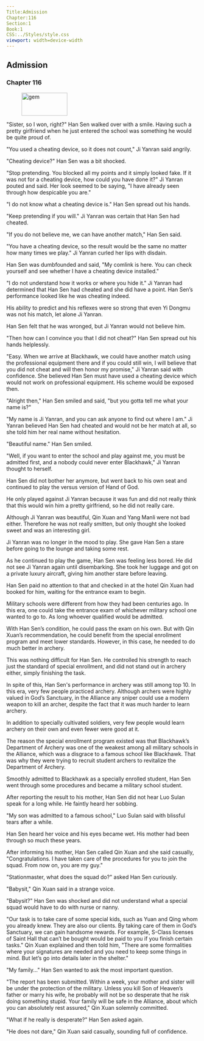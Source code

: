 ```yaml
---
Title:Admission 
Chapter:116 
Section:1 
Book:1 
CSS:../Styles/style.css 
viewport: width=device-width
---
```

  
## Admission
### Chapter 116
  
<figure>
	<img src="../Images/gem.gif" alt="gem" id="gem" width="120" height="60" />
</figure>
  

  
"Sister, so I won, right?" Han Sen walked over with a smile. Having such a pretty girlfriend when he just entered the school was something he would be quite proud of.

"You used a cheating device, so it does not count," Ji Yanran said angrily.

"Cheating device?" Han Sen was a bit shocked.

"Stop pretending. You blocked all my points and it simply looked fake. If it was not for a cheating device, how could you have done it?" Ji Yanran pouted and said. Her look seemed to be saying, "I have already seen through how despicable you are."

"I do not know what a cheating device is." Han Sen spread out his hands.

"Keep pretending if you will." Ji Yanran was certain that Han Sen had cheated.

"If you do not believe me, we can have another match," Han Sen said.

"You have a cheating device, so the result would be the same no matter how many times we play." Ji Yanran curled her lips with disdain.

Han Sen was dumbfounded and said, "My comlink is here. You can check yourself and see whether I have a cheating device installed."

"I do not understand how it works or where you hide it." Ji Yanran had determined that Han Sen had cheated and she did have a point. Han Sen’s performance looked like he was cheating indeed.

His ability to predict and his reflexes were so strong that even Yi Dongmu was not his match, let alone Ji Yanran.

Han Sen felt that he was wronged, but Ji Yanran would not believe him.

"Then how can I convince you that I did not cheat?" Han Sen spread out his hands helplessly.

"Easy. When we arrive at Blackhawk, we could have another match using the professional equipment there and if you could still win, I will believe that you did not cheat and will then honor my promise," Ji Yanran said with confidence. She believed Han Sen must have used a cheating device which would not work on professional equipment. His scheme would be exposed then.

"Alright then," Han Sen smiled and said, "but you gotta tell me what your name is?"

"My name is Ji Yanran, and you can ask anyone to find out where I am." Ji Yanran believed Han Sen had cheated and would not be her match at all, so she told him her real name without hesitation.

"Beautiful name." Han Sen smiled.

"Well, if you want to enter the school and play against me, you must be admitted first, and a nobody could never enter Blackhawk," Ji Yanran thought to herself.

Han Sen did not bother her anymore, but went back to his own seat and continued to play the versus version of Hand of God.

He only played against Ji Yanran because it was fun and did not really think that this would win him a pretty girlfriend, so he did not really care.

Although Ji Yanran was beautiful, Qin Xuan and Yang Manli were not bad either. Therefore he was not really smitten, but only thought she looked sweet and was an interesting girl.

Ji Yanran was no longer in the mood to play. She gave Han Sen a stare before going to the lounge and taking some rest.

As he continued to play the game, Han Sen was feeling less bored. He did not see Ji Yanran again until disembarking. She took her luggage and got on a private luxury aircraft, giving him another stare before leaving.

Han Sen paid no attention to that and checked in at the hotel Qin Xuan had booked for him, waiting for the entrance exam to begin.

Military schools were different from how they had been centuries ago. In this era, one could take the entrance exam of whichever military school one wanted to go to. As long whoever qualified would be admitted.

With Han Sen’s condition, he could pass the exam on his own. But with Qin Xuan’s recommendation, he could benefit from the special enrollment program and meet lower standards. However, in this case, he needed to do much better in archery.

This was nothing difficult for Han Sen. He controlled his strength to reach just the standard of special enrollment, and did not stand out in archery either, simply finishing the task.

In spite of this, Han Sen's performance in archery was still among top 10. In this era, very few people practiced archery. Although archers were highly valued in God’s Sanctuary, in the Alliance any sniper could use a modern weapon to kill an archer, despite the fact that it was much harder to learn archery.

In addition to specially cultivated soldiers, very few people would learn archery on their own and even fewer were good at it.

The reason the special enrollment program existed was that Blackhawk’s Department of Archery was one of the weakest among all military schools in the Alliance, which was a disgrace to a famous school like Blackhawk. That was why they were trying to recruit student archers to revitalize the Department of Archery.

Smoothly admitted to Blackhawk as a specially enrolled student, Han Sen went through some procedures and became a military school student.

After reporting the result to his mother, Han Sen did not hear Luo Sulan speak for a long while. He faintly heard her sobbing.

"My son was admitted to a famous school," Luo Sulan said with blissful tears after a while.

Han Sen heard her voice and his eyes became wet. His mother had been through so much these years.

After informing his mother, Han Sen called Qin Xuan and she said casually, "Congratulations. I have taken care of the procedures for you to join the squad. From now on, you are my guy."

"Stationmaster, what does the squad do?" asked Han Sen curiously.

"Babysit," Qin Xuan said in a strange voice.

"Babysit?" Han Sen was shocked and did not understand what a special squad would have to do with nurse or nanny.

"Our task is to take care of some special kids, such as Yuan and Qing whom you already knew. They are also our clients. By taking care of them in God’s Sanctuary, we can gain handsome rewards. For example, S-Class licenses of Saint Hall that can’t be bought would be paid to you if you finish certain tasks." Qin Xuan explained and then told him, "There are some formalities where your signatures are needed and you need to keep some things in mind. But let’s go into details later in the shelter."

"My family..." Han Sen wanted to ask the most important question.

"The report has been submitted. Within a week, your mother and sister will be under the protection of the military. Unless you kill Son of Heaven’s father or marry his wife, he probably will not be so desperate that he risk doing something stupid. Your family will be safe in the Alliance, about which you can absolutely rest assured," Qin Xuan solemnly committed.

"What if he really is desperate?" Han Sen asked again.

"He does not dare," Qin Xuan said casually, sounding full of confidence.